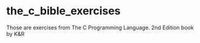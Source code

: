 # the_c_bible_exercises
Those are exercises from The C Programming Language. 2nd Edition book by K&amp;R
